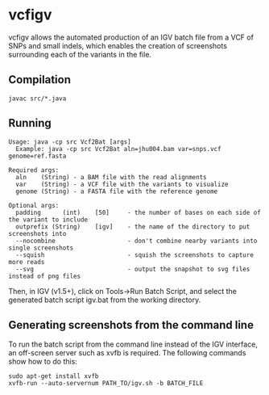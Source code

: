# vcfigv

vcfigv allows the automated production of an IGV batch file from a VCF of SNPs and small indels, which enables the creation of screenshots surrounding each of the variants in the file.

## Compilation

``javac src/*.java``


## Running

```
Usage: java -cp src Vcf2Bat [args]
  Example: java -cp src Vcf2Bat aln=jhu004.bam var=snps.vcf genome=ref.fasta

Required args:
  aln    (String) - a BAM file with the read alignments
  var    (String) - a VCF file with the variants to visualize
  genome (String) - a FASTA file with the reference genome

Optional args:
  padding      (int)    [50]     - the number of bases on each side of the variant to include
  outprefix (String)    [igv]    - the name of the directory to put screenshots into
  --nocombine                    - don't combine nearby variants into single screenshots
  --squish                       - squish the screenshots to capture more reads
  --svg                          - output the snapshot to svg files instead of png files

  ```
  
Then, in IGV (v1.5+), click on Tools->Run Batch Script, and select the generated batch script igv.bat from the working directory.

## Generating screenshots from the command line

To run the batch script from the command line instead of the IGV interface, an off-screen server such as xvfb is required.  The following commands show how to do this:

```
sudo apt-get install xvfb
xvfb-run --auto-servernum PATH_TO/igv.sh -b BATCH_FILE
```
